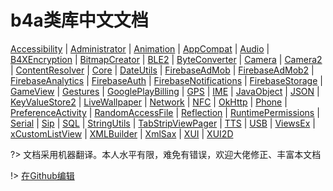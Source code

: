 # **b4a类库中文文档**

[Accessibility](libs/Accessibility.md) | [Administrator](libs/Administrator.md) | [Animation](libs/Animation.md) | [AppCompat](libs/AppCompat.md) | [Audio](libs/Audio.md) | [B4XEncryption](libs/B4XEncryption.md) | [BitmapCreator](libs/BitmapCreator.md) | [BLE2](libs/BLE2.md) | [ByteConverter](libs/ByteConverter.md) | [Camera](libs/Camera.md) | [Camera2](libs/Camera2.md) | [ContentResolver](libs/ContentResolver.md) | [Core](libs/Core.md) | [DateUtils](libs/DateUtils.md) | [FirebaseAdMob](libs/FirebaseAdMob.md) | [FirebaseAdMob2](libs/FirebaseAdMob2.md) | [FirebaseAnalytics](libs/FirebaseAnalytics.md) | [FirebaseAuth](libs/FirebaseAuth.md) | [FirebaseNotifications](libs/FirebaseNotifications.md) | [FirebaseStorage](libs/FirebaseStorage.md) | [GameView](libs/GameView.md) | [Gestures](libs/Gestures.md) | [GooglePlayBilling](libs/GooglePlayBilling.md) | [GPS](libs/GPS.md) | [IME](libs/IME.md) | [JavaObject](libs/JavaObject.md) | [JSON](libs/JSON.md) | [KeyValueStore2](libs/KeyValueStore2.md) | [LiveWallpaper](libs/LiveWallpaper.md) | [Network](libs/Network.md) | [NFC](libs/NFC.md) | [OkHttp](libs/OkHttp.md) | [Phone](libs/Phone.md) | [PreferenceActivity](libs/PreferenceActivity.md) | [RandomAccessFile](libs/RandomAccessFile.md) | [Reflection](libs/Reflection.md) | [RuntimePermissions](libs/RuntimePermissions.md) | [Serial](libs/Serial.md) | [Sip](libs/Sip.md) | [SQL](libs/SQL.md) | [StringUtils](libs/StringUtils.md) | [TabStripViewPager](libs/TabStripViewPager.md) | [TTS](libs/TTS.md) | [USB](libs/USB.md) | [ViewsEx](libs/ViewsEx.md) | [xCustomListView](libs/xCustomListView.md) | [XMLBuilder](libs/XMLBuilder.md) | [XmlSax](libs/XmlSax.md) | [XUI](libs/XUI.md) | [XUI2D](libs/XUI2D.md)

?> 文档采用机器翻译。本人水平有限，难免有错误，欢迎大佬修正、丰富本文档
>
!> [在Github编辑](https://github.com/benyuz/benyuz.github.io/tree/master/docs/b4a)
